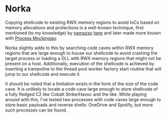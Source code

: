 # Norka
Copying shellcode to existing RWX memory regions to avoid IoCs based on memory allocations and protections is a well-known technique, first mentioned (to my knowledge) by [namazso]([url](https://twitter.com/namazso)) [here]([url](https://www.unknowncheats.me/forum/anti-cheat-bypass/286274-internal-detection-vectors-bypass.html)) and later made more known with [Process Mockingjay]([url](https://www.securityjoes.com/post/process-mockingjay-echoing-rwx-in-userland-to-achieve-code-execution)).

Norka slightly adds to this by searching code caves within RWX memory regions that are large enough to house our shellcode to avoid crashing the target process or loading a DLL with RWX memory regions that might not be present on a host. Additionally, execution of the shellcode is achieved by inserting a trampoline to the thread pool worker factory start routine that will jump to our shellcode and execute it.

It should be noted that a limitation exists in the form of the size of the code cave. It is unlikely to locate a code cave large enough to store shellcode of a fully fledged C2 like Cobalt Strike/Havoc and the like. While playing around with this, I've tested two processes with code caves large enough to store basic payloads and reverse shells: OneDrive and Spotify, but more such processes can be found.
